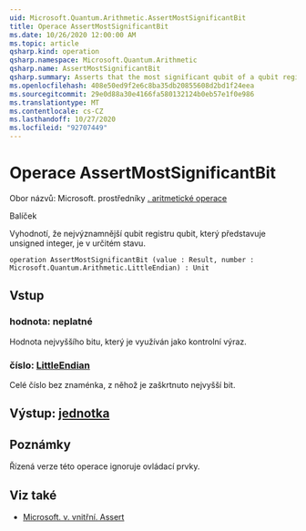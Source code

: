 ```yaml
---
uid: Microsoft.Quantum.Arithmetic.AssertMostSignificantBit
title: Operace AssertMostSignificantBit
ms.date: 10/26/2020 12:00:00 AM
ms.topic: article
qsharp.kind: operation
qsharp.namespace: Microsoft.Quantum.Arithmetic
qsharp.name: AssertMostSignificantBit
qsharp.summary: Asserts that the most significant qubit of a qubit register representing an unsigned integer is in a particular state.
ms.openlocfilehash: 408e50ed9f2e6c8ba35db20855608d2bd1f24eea
ms.sourcegitcommit: 29e0d88a30e4166fa580132124b0eb57e1f0e986
ms.translationtype: MT
ms.contentlocale: cs-CZ
ms.lasthandoff: 10/27/2020
ms.locfileid: "92707449"
---
```

# <a name="assertmostsignificantbit-operation"></a>Operace AssertMostSignificantBit

Obor názvů: Microsoft. prostředníky [. aritmetické operace](xref:Microsoft.Quantum.Arithmetic)

Balíček [](https://nuget.org/packages/)


Vyhodnotí, že nejvýznamnější qubit registru qubit, který představuje unsigned integer, je v určitém stavu.

```qsharp
operation AssertMostSignificantBit (value : Result, number : Microsoft.Quantum.Arithmetic.LittleEndian) : Unit
```


## <a name="input"></a>Vstup

### <a name="value--__invalidresult__"></a>hodnota: __neplatné <Result>__

Hodnota nejvyššího bitu, který je využíván jako kontrolní výraz.


### <a name="number--littleendian"></a>číslo: [LittleEndian](xref:Microsoft.Quantum.Arithmetic.LittleEndian)

Celé číslo bez znaménka, z něhož je zaškrtnuto nejvyšší bit.



## <a name="output--unit"></a>Výstup: [jednotka](xref:microsoft.quantum.lang-ref.unit)



## <a name="remarks"></a>Poznámky

Řízená verze této operace ignoruje ovládací prvky.

## <a name="see-also"></a>Viz také

- [Microsoft. v. vnitřní. Assert](xref:Microsoft.Quantum.Intrinsic.Assert)